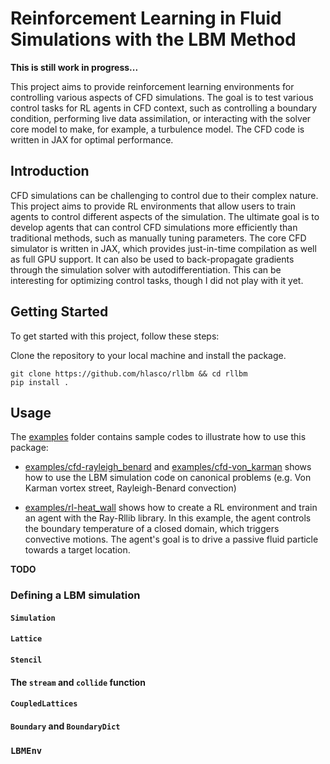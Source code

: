 # Reinforcement Learning in Fluid Simulations with the LBM Method

**This is still work in progress...**

This project aims to provide reinforcement learning environments for controlling various aspects of CFD simulations. The goal is to test various control tasks for RL agents in CFD context, such as controlling a boundary condition, performing live data assimilation, or interacting with the solver core model to make, for example, a turbulence model. The CFD code is written in JAX for optimal performance.

## Introduction
CFD simulations can be challenging to control due to their complex nature. This project aims to provide RL environments that allow users to train agents to control different aspects of the simulation. The ultimate goal is to develop agents that can control CFD simulations more efficiently than traditional methods, such as manually tuning parameters.
The core CFD simulator is written in JAX, which provides just-in-time compilation as well as full GPU support. It can also be used to back-propagate gradients through the simulation solver with autodifferentiation. This can be interesting for optimizing control tasks, though I did not play with it yet.

## Getting Started
To get started with this project, follow these steps:

Clone the repository to your local machine and install the package.
```shell
git clone https://github.com/hlasco/rllbm && cd rllbm
pip install .
```

## Usage

The [examples](examples) folder contains sample codes to illustrate how to use this package:
- [examples/cfd-rayleigh_benard](examples/cfd-rayleigh_benard) and [examples/cfd-von_karman](examples/cfd-von_karman) shows how to use the LBM simulation code on canonical problems (e.g. Von Karman vortex street, Rayleigh-Benard convection)

- [examples/rl-heat_wall](examples/rl-heat_wall) shows how to create a RL environment and train an agent with the Ray-Rllib library. In this example, the agent controls the boundary temperature of a closed domain, which triggers convective motions. The agent's goal is to drive a passive fluid particle towards a target location.

**TODO**
### Defining a LBM simulation
#### `Simulation`
#### `Lattice`
#### `Stencil`
#### The `stream` and `collide` function
#### `CoupledLattices`
#### `Boundary` and `BoundaryDict`
### `LBMEnv`

